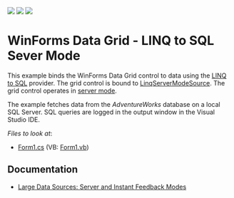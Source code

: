 <!-- default badges list -->
![](https://img.shields.io/endpoint?url=https://codecentral.devexpress.com/api/v1/VersionRange/128632465/13.1.4%2B)
[![](https://img.shields.io/badge/Open_in_DevExpress_Support_Center-FF7200?style=flat-square&logo=DevExpress&logoColor=white)](https://supportcenter.devexpress.com/ticket/details/E1578)
[![](https://img.shields.io/badge/📖_How_to_use_DevExpress_Examples-e9f6fc?style=flat-square)](https://docs.devexpress.com/GeneralInformation/403183)
<!-- default badges end -->

# WinForms Data Grid - LINQ to SQL Sever Mode

This example binds the WinForms Data Grid control to data using the [LINQ to SQL](https://learn.microsoft.com/en-us/previous-versions/dotnet/articles/bb425822(v=msdn.10)) provider. The grid control is bound to [LinqServerModeSource](https://docs.devexpress.com/CoreLibraries/DevExpress.Data.Linq.LinqServerModeSource). The grid control operates in [server mode](https://docs.devexpress.com/WindowsForms/8398/controls-and-libraries/data-grid/data-binding/large-data-sources-server-and-instant-feedback-modes).

The example fetches data from the *AdventureWorks* database on a local SQL Server. SQL queries are logged in the output window in the Visual Studio IDE.


*Files to look at*:

* [Form1.cs](./CS/LinqServerModeOnAdvWorks/Form1.cs) (VB: [Form1.vb](./VB/LinqServerModeOnAdvWorks/Form1.vb))


## Documentation

* [Large Data Sources: Server and Instant Feedback Modes](https://docs.devexpress.com/WindowsForms/8398/controls-and-libraries/data-grid/data-binding/large-data-sources-server-and-instant-feedback-modes)
